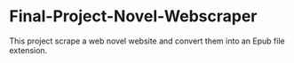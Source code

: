 # Final-Project-Novel-Webscraper
This project scrape a web novel website and convert them into an Epub file extension.
